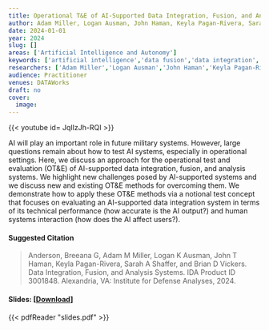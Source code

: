 ```yaml
---
title: Operational T&E of AI-Supported Data Integration, Fusion, and Analysis Systems
author: Adam Miller, Logan Ausman, John Haman, Keyla Pagan-Rivera, Sarah Shaffer, Brian Vickers
date: 2024-01-01
year: 2024
slug: []
areas: ['Artificial Intelligence and Autonomy']
keywords: ['artificial intelligence','data fusion','data integration','test concept','human systems interaction']
researchers: ['Adam Miller','Logan Ausman','John Haman','Keyla Pagan-Rivera','Sarah Shaffer','Brian Vickers']
audience: Practitioner
venues: DATAWorks
draft: no
cover:
  image: 
---
```


{{< youtube id= JqlIzJh-RQI >}}

AI will play an important role in future military systems. However, large questions remain about how to test AI systems, especially in operational settings. Here, we discuss an approach for the operational test and evaluation (OT&E) of AI-supported data integration, fusion, and analysis systems. We highlight new challenges posed by AI-supported systems and we discuss new and existing OT&E methods for overcoming them. We demonstrate how to apply these OT&E methods via a notional test concept that focuses on evaluating an AI-supported data integration system in terms of its technical performance (how accurate is the AI output?) and human systems interaction (how does the AI affect users?).

#### Suggested Citation
> Anderson, Breeana G, Adam M Miller, Logan K Ausman, John T Haman, Keyla Pagan-Rivera, Sarah A Shaffer, and Brian D Vickers. Data Integration, Fusion, and Analysis Systems. IDA Product ID 3001848. Alexandria, VA: Institute for Defense Analyses, 2024.

#### Slides: [[Download](slides.pdf)]
{{< pdfReader "slides.pdf" >}}




